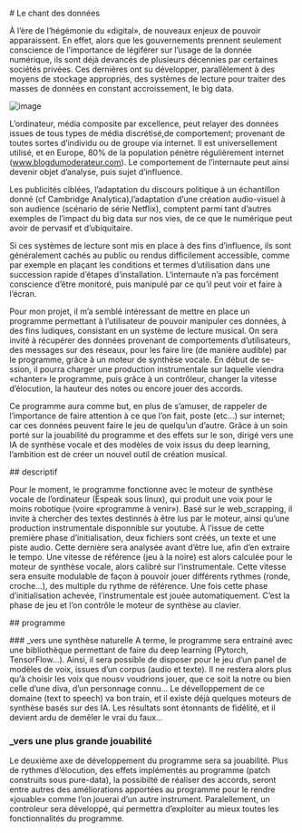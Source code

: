 # Le chant des données

À l’ère de l’hégémonie du «digital», de nouveaux enjeux de pouvoir
apparaissent. En effet, alors que les gouvernements prennent
seulement conscience de l’importance de légiférer sur l’usage de la
donnée numérique, ils sont déjà devancés de plusieurs décennies
par certaines sociétés privées. Ces dernières ont su développer,
parallèlement à des moyens de stockage appropriés, des systèmes
de lecture pour traiter des masses de données en constant
accroissement, le big data.

![image](http://localhost:3000/images/nicolas/chant.jpg)

L’ordinateur, média composite par excellence, peut relayer des
données issues de tous types de média discrétisé,de comportement;
provenant de toutes sortes d’individu ou de groupe via internet.
Il est universellement utilisé, et en Europe, 80% de la population
pénètre régulièrement internet (www.blogdumoderateur.com).
Le comportement de l’internaute peut ainsi devenir objet d’analyse,
puis sujet d’influence.

Les publicités ciblées, l’adaptation du discours politique à un
échantillon donné (cf Cambridge Analytica),l’adaptation d’une création
audio-visuel à son audience (scénario de série Netflix), comptent parmi
tant d’autres exemples de l’impact du big data sur nos vies, de ce que
le numérique peut avoir de pervasif et d’ubiquitaire.

Si ces systèmes de lecture sont mis en place à des fins d’influence,
ils sont généralement cachés au public ou rendus difficilement
accessible, comme par exemple en plaçant les conditions et termes
d’utilisation dans une succession rapide d’étapes d‘installation.
L‘internaute n’a pas forcément conscience d’être monitoré, puis
manipulé par ce qu’il peut voir et faire à l’écran.

Pour mon projet, il m’a semblé intéressant de mettre en place
un programme permettant à l’utilisateur de pouvoir manipuler ces
données, à des fins ludiques, consistant en un système de lecture
musical. On sera invité à récupérer des données
provenant de comportements d’utilisateurs, des messages sur des
réseaux, pour les faire lire (de manière audible) par le
programme, grâce à un moteur de synthèse vocale. En début de se-
ssion, il pourra charger une production instrumentale sur laquelle
viendra «chanter» le programme, puis grâce à un contrôleur,
changer la vitesse d’élocution, la hauteur des notes ou encore jouer
des accords.

Ce programme aura comme but, en plus de s’amuser, de
rappeler de l’importance de faire attention à ce que l’on fait,
poste (etc...) sur internet; car ces données peuvent faire le jeu de
quelqu’un d’autre. Grâce à un soin porté sur la jouabilité du
programme et des effets sur le son, dirigé vers une IA de
synthèse vocale et des modèles de voix issus du deep learning,
l’ambition est de créer un nouvel outil de création musical.

## descriptif

Pour le moment, le programme fonctionne avec le moteur de
synthèse vocale de l’ordinateur (Espeak sous linux), qui produit
une voix pour le moins robotique (voire «programme à venir»).
Basé sur le web_scrapping, il invite à chercher des textes
destinnés à être lus par le moteur, ainsi qu’une production
instrumentale disponnible sur youtube. À l’issue de cette première
phase d’initialisation, deux fichiers sont créés, un texte
et une piste audio. Cette dernière sera analysée avant d’être
lue, afin d’en extraire le tempo.
Une vitesse de référence (jeu à la noire) est alors calculée pour
le moteur de synthèse vocale, alors calibré sur l’instrumentale.
Cette vitesse sera ensuite modulable de façon à pouvoir jouer
différents rythmes (ronde, croche...), des multiple du rythme
de référence.
Une fois cette phase d’initialisation achevée, l’instrumentale
est jouée automatiquement. C’est la phase de jeu et l’on
contrôle le moteur de synthèse au clavier.

## programme

### _vers une synthèse naturelle
A terme, le programme sera entrainé avec une bibliothèque permettant
de faire du deep learning (Pytorch, TensorFlow...). Ainsi, il sera
possible de disposer pour le jeu d’un panel de modèles de voix,
issues d’un corpus (audio et texte). Il ne restera alors plus qu’à
choisir les voix que nousv voudrions jouer, que ce soit la notre ou
bien celle d’une diva, d’un personnage connu...
Le dévelloppement de ce domaine (text to speech) va bon train, et
il existe déjà quelques moteurs de synthèse basés sur des IA. Les
résultats sont étonnants de fidélité, et il devient ardu de demêler le
vrai du faux...

### _vers une plus grande jouabilité
Le deuxième axe de développement du programme sera sa jouabilité.
Plus de rythmes d’élocution, des effets implémentés au programme
(patch construits sous pure-data), la possibilté de réaliser des accords,
seront entre autres des améliorations apportées au programme pour le
rendre «jouable» comme l’on jouerai d’un autre instrument.
Paralellement, un controleur sera développé, qui permettra d’exploiter
au mieux toutes les fonctionnalités du programme.